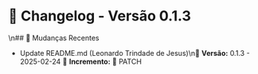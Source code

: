 # 📜 Changelog - Versão 0.1.3
\n## 🚀 Mudanças Recentes
* Update README.md (Leonardo Trindade de Jesus)\n🔖 **Versão:** 0.1.3 - 2025-02-24
🌟 **Incremento:** 🐛 PATCH
